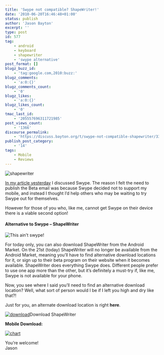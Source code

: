 ```yaml
---
title: 'Swype not compatible? ShapeWriter!'
date: '2010-06-20T16:46:48+01:00'
status: publish
author: 'Jason Bayton'
excerpt: ''
type: post
id: 577
tag:
    - android
    - keyboard
    - shapewriter
    - 'swype alternative'
post_format: []
blugz_buzz_id:
    - 'tag:google.com,2010:buzz:'
blugz_comments:
    - 'a:0:{}'
blugz_comments_count:
    - '0'
blugz_likes:
    - 'a:0:{}'
blugz_likes_count:
    - '0'
tmac_last_id:
    - '205557696311721985'
post_views_count:
    - '1366'
discourse_permalink:
    - 'https://discuss.bayton.org/t/swype-not-compatible-shapewriter/337'
publish_post_category:
    - '14'
tags:
    - Mobile
    - Reviews
---
```

![shapewriter](https://r2_worker.bayton.workers.dev/uploads/2010/06/iphone-icon-168x300.jpg "iphone-icon")

[In my article yesterday](/2010/06/dont-wait-get-swype-now/) I discussed Swype. The reason I felt the need to publish the Beta email was because Swype decided not to support my mobile, and instead I thought I’d help others who may be waiting to try Swype out for themselves.

However for those of you who, like me, cannot get Swype on their device there is a viable second option!

#### Alternative to Swype – ShapeWriter

![This ain't swype!](https://r2_worker.bayton.workers.dev/uploads/2010/06/android-simulator-149x300.jpg "android-simulator")

For today only, you can also download ShapeWriter from the Android Market. On the 21st (today) ShapeWriter will no longer be available from the Android Market, meaning you’ll have to find alternative download locations for it, or sign up to their beta program on their website when it becomes available. ShapeWriter does everything Swype does. Different people prefer to use one app more than the other, but it’s definitely a must-try if, like me, Swype is not available for your phone.

Now, you see where I said you’ll need to find an alternative download location? Well, what sort of person would I be if I left you high and dry like that?!

Just for you, an alternate download location is right **here**.

[![download](https://r2_worker.bayton.workers.dev/uploads/2010/06/download_grafik-ii.jpg "download_grafik-ii")](https://r2_worker.bayton.workers.dev/download/com.shapewriter.android.softkeyboard.apk)Download ShapeWriter

**Mobile Download:** 

[![](https://r2_worker.bayton.workers.dev/uploads/2010/06/chart.png "chart")](https://r2_worker.bayton.workers.dev/uploads/2010/06/chart.png)

You’re welcome!  
Jason